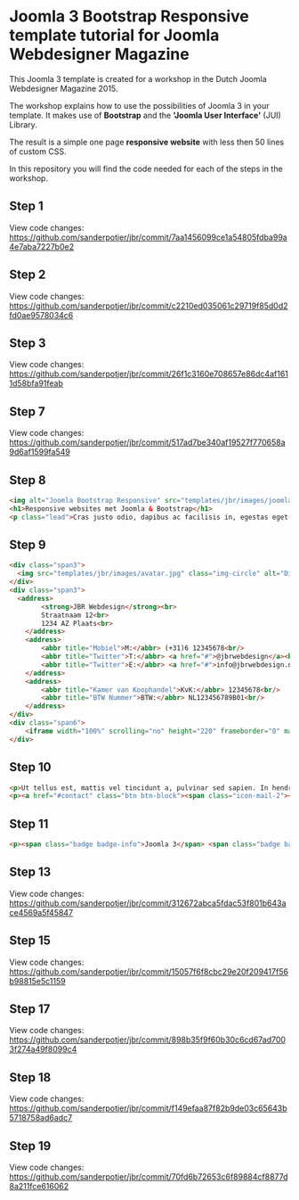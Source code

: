 Joomla 3 Bootstrap Responsive template tutorial for Joomla Webdesigner Magazine
================================
This Joomla 3 template is created for a workshop in the Dutch Joomla Webdesigner Magazine 2015.

The workshop explains how to use the possibilities of Joomla 3 in your template. It makes use of **Bootstrap** and the **'Joomla User Interface'** (JUI) Library. 

The result is a simple one page **responsive website** with less then 50 lines of custom CSS.

In this repository you will find the code needed for each of the steps in the workshop. 

Step 1
--------------
View code changes: https://github.com/sanderpotjer/jbr/commit/7aa1456099ce1a54805fdba99a4e7aba7227b0e2

Step 2
--------------
View code changes: https://github.com/sanderpotjer/jbr/commit/c2210ed035061c29719f85d0d2fd0ae9578034c6

Step 3
--------------
View code changes: https://github.com/sanderpotjer/jbr/commit/26f1c3160e708657e86dc4af1611d58bfa91feab

Step 7
--------------
View code changes: https://github.com/sanderpotjer/jbr/commit/517ad7be340af19527f770658a9d6af1599fa549

Step 8
--------------
```html
<img alt="Joomla Bootstrap Responsive" src="templates/jbr/images/joomla.jpg" />
<h1>Responsive websites met Joomla & Bootstrap</h1>
<p class="lead">Cras justo odio, dapibus ac facilisis in, egestas eget quam. Fusce dapibus, tellus ac cursus commodo, tortor mauris condimentum nibh, ut fermentum massa justo sit amet risus.</p>
```

Step 9
--------------
```html
<div class="span3">
  <img src="templates/jbr/images/avatar.jpg" class="img-circle" alt="Dit ben ik">
</div>
<div class="span3">
  <address>
		<strong>JBR Webdesign</strong><br>
		Straatnaam 12<br>
		1234 AZ Plaats<br>
	</address>
	<address>
		<abbr title="Mobiel">M:</abbr> (+31)6 12345678<br/>
		<abbr title="Twitter">T:</abbr> <a href="#">@jbrwebdesign</a><br/>
		<abbr title="Twitter">E:</abbr> <a href="#">info@jbrwebdesign.nl</a>
	</address>
	<address>
		<abbr title="Kamer van Koophandel">KvK:</abbr> 12345678<br/>
		<abbr title="BTW Nummer">BTW:</abbr> NL123456789B01<br/>
	</address>
</div>
<div class="span6">
	<iframe width="100%" scrolling="no" height="220" frameborder="0" marginwidth="0" marginheight="0" src="http://maps.google.nl/?ie=UTF8&amp;t=p&amp;ll=52.378953,4.906769&amp;spn=0.167661,0.547943&amp;z=10&amp;output=embed"></iframe>
</div>
```

Step 10
--------------
```html
<p>Ut tellus est, mattis vel tincidunt a, pulvinar sed sapien. In hendrerit cursus lectus, non consectetur quam facilisis eu. Quisque vulputate lectus nec felis blandit placerat. </p>
<p><a href="#contact" class="btn btn-block"><span class="icon-mail-2"></span> Neem contact op</a></p>
```

Step 11
--------------
```html
<p><span class="badge badge-info">Joomla 3</span> <span class="badge badge-warning">Bootstrap</span></p>
```

Step 13
--------------
View code changes: https://github.com/sanderpotjer/jbr/commit/312672abca5fdac53f801b643ace4569a5f45847

Step 15
--------------
View code changes: https://github.com/sanderpotjer/jbr/commit/15057f6f8cbc29e20f209417f56b98815e5c1159

Step 17
--------------
View code changes: https://github.com/sanderpotjer/jbr/commit/898b35f9f60b30c6cd67ad7003f274a49f8099c4

Step 18
--------------
View code changes: https://github.com/sanderpotjer/jbr/commit/f149efaa87f82b9de03c65643b5718758ad6adc7

Step 19
--------------
View code changes: https://github.com/sanderpotjer/jbr/commit/70fd6b72653c6f89884cf8877d8a211fce616062
